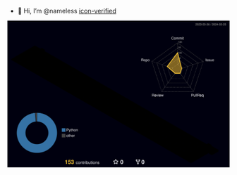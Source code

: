 - 👋 Hi, I’m @nameless [icon-verified](https://img.icons8.com/color/20/verified-account--v1.png)


![](./profile-3d-contrib/profile-night-rainbow.svg)
